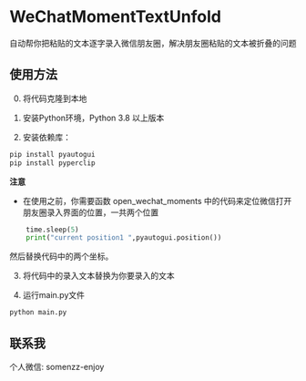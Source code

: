 # WeChatMomentTextUnfold
自动帮你把粘贴的文本逐字录入微信朋友圈，解决朋友圈粘贴的文本被折叠的问题

## 使用方法

0. 将代码克隆到本地

1. 安装Python环境，Python 3.8 以上版本

2. 安装依赖库：
```sh
pip install pyautogui
pip install pyperclip
```

**注意**

* 在使用之前，你需要函数 open_wechat_moments 中的代码来定位微信打开朋友圈录入界面的位置，一共两个位置

```python
    time.sleep(5)
    print("current position1 ",pyautogui.position())
```
然后替换代码中的两个坐标。


3. 将代码中的录入文本替换为你要录入的文本

4. 运行main.py文件

```sh
python main.py
```

## 联系我

个人微信: somenzz-enjoy